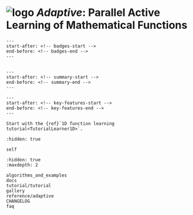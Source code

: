 # ![logo](https://adaptive.readthedocs.io/en/latest/_static/logo.png) *Adaptive*: Parallel Active Learning of Mathematical Functions

```{include} ../README.md
---
start-after: <!-- badges-start -->
end-before: <!-- badges-end -->
---
```

```{include} logo.md
```

```{include} ../README.md
---
start-after: <!-- summary-start -->
end-before: <!-- summary-end -->
---
```

```{include} ../README.md
---
start-after: <!-- key-features-start -->
end-before: <!-- key-features-end -->
---
```

```{tip}
Start with the {ref}`1D function learning tutorial<TutorialLearner1D>`.
```

```{toctree}
:hidden: true

self
```

```{toctree}
:hidden: true
:maxdepth: 2

algorithms_and_examples
docs
tutorial/tutorial
gallery
reference/adaptive
CHANGELOG
faq
```
